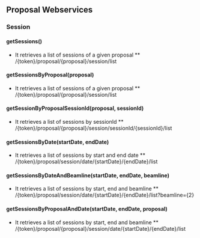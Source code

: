 ## Proposal Webservices

### Session

#### getSessions()
* It retrieves a list of sessions of a given proposal 
** /{token}/proposal/{proposal}/session/list

#### getSessionsByProposal(proposal)
* It retrieves a list of sessions of a given proposal 
** /{token}/proposal/{proposal}/session/list 

#### getSessionByProposalSessionId(proposal, sessionId)
* It retrieves a list of sessions by sessionId 
** /{token}/proposal/{proposal}/session/sessionId/{sessionId}/list

#### getSessionsByDate(startDate, endDate)
* It retrieves a list of sessions by start and end date 
** /{token}/proposal/session/date/{startDate}/{endDate}/list

#### getSessionsByDateAndBeamline(startDate, endDate, beamline)
* It retrieves a list of sessions by start, end and beamline 
** /{token}/proposal/session/date/{startDate}/{endDate}/list?beamline={2}

#### getSessionsByProposalAndDate(startDate, endDate, proposal)
* It retrieves a list of sessions by start, end and beamline 
** /{token}/proposal/{proposal}/session/date/{startDate}/{endDate}/list


 